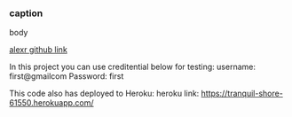 ### caption

body

[alexr github link](https://github.com/alexr007)

In this project you can use creditential below for testing:
username: first@gmailcom 
Password: first

This code also has deployed to Heroku:
heroku link: https://tranquil-shore-61550.herokuapp.com/
